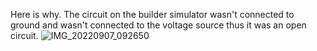 Here is why.
The circuit on the builder simulator wasn't connected to ground and wasn't connected to the voltage source thus it was an open circuit.
![IMG_20220907_092650](https://user-images.githubusercontent.com/90796319/188918190-0cae7bdf-735f-4cd9-b584-ab3f434d8510.jpg)
